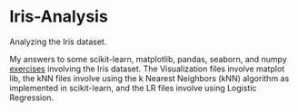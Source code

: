# Iris-Analysis
Analyzing the Iris dataset.

My answers to some scikit-learn, matplotlib, pandas, seaborn, and numpy [exercises](https://www.w3resource.com/machine-learning/scikit-learn/iris/index.php) involving the Iris dataset. The Visualization files involve matplot lib, the kNN files involve using the k Nearest Neighbors (kNN) algorithm as implemented in scikit-learn, and the LR files involve using Logistic Regression.
